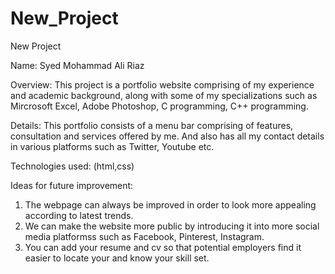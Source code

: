 # New_Project
New Project

Name: Syed Mohammad Ali Riaz

Overview: This project is a portfolio website comprising of my experience and academic background,
along with some of my specializations such as Mircrosoft Excel, Adobe Photoshop, C programming,
C++ programming.

Details: This portfolio consists of a menu bar comprising of features, consultation and services 
offered by me. And also has all my contact details in various platforms such as Twitter, Youtube
etc.

Technologies used: (html,css)

Ideas for future improvement: 
1. The webpage can always be improved in order to look more appealing 
according to latest trends.
2. We can make the website more public by introducing it into more social media platformss such as
Facebook, Pinterest, Instagram.
3. You can add your resume and cv so that potential employers find it easier to locate your and know
your skill set.
